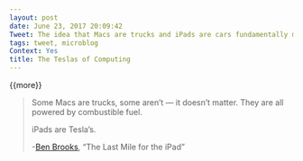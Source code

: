 ```yaml
---
layout: post
date: June 23, 2017 20:09:42
Tweet: The idea that Macs are trucks and iPads are cars fundamentally misunderstands what makes the iPad Pro (with iOS 11) truly different.
tags: tweet, microblog
Context: Yes
title: The Teslas of Computing
---
```


{{more}}

> Some Macs are trucks, some aren’t — it doesn’t matter. They are all powered by combustible fuel.
> 
> iPads are Tesla’s.
> 
> -[Ben Brooks][1], “The Last Mile for the iPad”

[1]:	https://brooksreview.net/2017/06/the-last-mile-for-the-ipad/